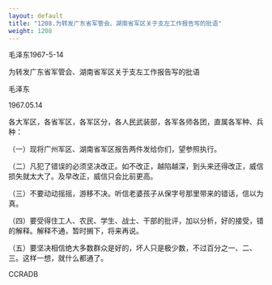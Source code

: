 ```yaml
---
layout: default
title: "1208.为转发广东省军管会、湖南省军区关于支左工作报告写的批语"
weight: 1208
---
```


毛泽东1967-5-14

为转发广东省军管会、湖南省军区关于支左工作报告写的批语

毛泽东

1967.05.14

各大军区，各省军区，各军区分，各人民武装部，各军各师各团，直属各军种、兵种：

（一）现将广州军区、湖南省军区报告两件发给你们，望参照执行。

（二）凡犯了错误的必须坚决改正。如不改正，越陷越深，到头来还得改正，威信损失就太大了。及早改正，威信只会比前更高。

（三）不要动动摇摇，游移不决。听信老婆孩子从保字号那里带来的错话，信以为真。

（四）要受得住工人、农民、学生、战士、干部的批评，加以分析，好的接受，错的解释。解释不通，暂时搁下，将来再说。

（五）要坚决相信绝大多数群众是好的，坏人只是极少数，不过百分之一、二、三。这样一想，就什么都通了。

CCRADB

